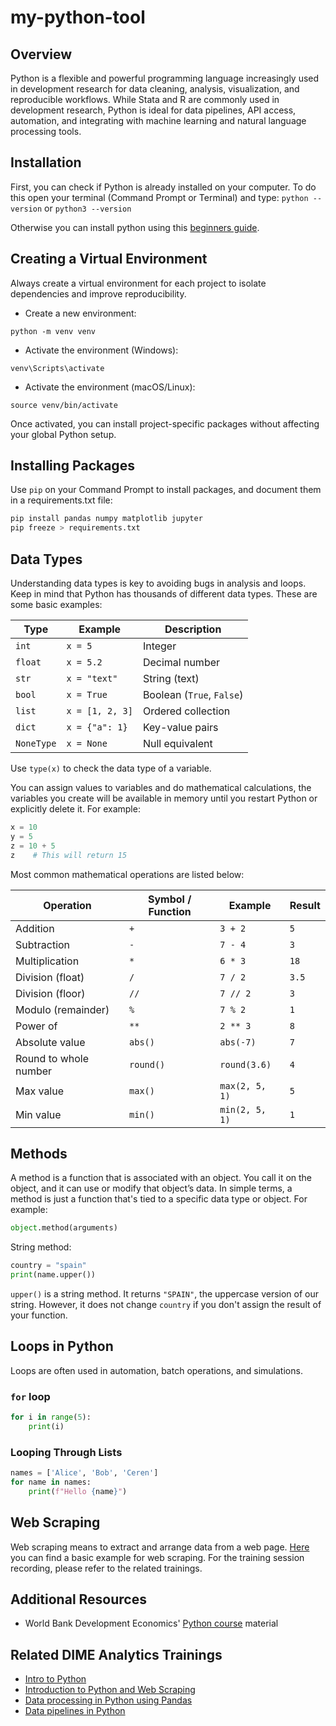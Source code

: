 # my-python-tool
## Overview

Python is a flexible and powerful programming language increasingly used in development research for data cleaning, analysis, visualization, and reproducible workflows. While Stata and R are commonly used in development research, Python is ideal for data pipelines, API access, automation, and integrating with machine learning and natural language processing tools.

## Installation

First, you can check if Python is already installed on your computer. To do this open your terminal (Command Prompt or Terminal) and type:
 <code>python --version</code>
or 
 <code>python3 --version</code>

Otherwise you can install python using this [beginners guide](https://wiki.python.org/moin/BeginnersGuide/Download/).

## Creating a Virtual Environment

Always create a virtual environment for each project to isolate dependencies and improve reproducibility.

* Create a new environment:

<code>python -m venv venv</code>

* Activate the environment (Windows):

<code>venv\Scripts\activate</code>

* Activate the environment (macOS/Linux):

<code>source venv/bin/activate</code>

Once activated, you can install project-specific packages without affecting your global Python setup.


## Installing Packages

Use <code>pip</code> on your Command Prompt to install packages, and document them in a requirements.txt file:

```python
pip install pandas numpy matplotlib jupyter
pip freeze > requirements.txt
```


## Data Types

Understanding data types is key to avoiding bugs in analysis and loops. Keep in mind that Python has thousands of different data types. These are some basic examples:

| Type       | Example         | Description               |
| ---------- | --------------- | ------------------------- |
| `int`      | `x = 5`         | Integer                   |
| `float`    | `x = 5.2`       | Decimal number            |
| `str`      | `x = "text"`    | String (text)             |
| `bool`     | `x = True`      | Boolean (`True`, `False`) |
| `list`     | `x = [1, 2, 3]` | Ordered collection        |
| `dict`     | `x = {"a": 1}`  | Key-value pairs           |
| `NoneType` | `x = None`      | Null equivalent           |

Use `type(x)` to check the data type of a variable.

You can assign values to variables and do mathematical calculations, the variables you create will be available in memory until you restart Python or explicitly delete it.
For example:

```python
x = 10 
y = 5 
z = 10 + 5 
z    # This will return 15
```

Most common mathematical operations are listed below:

| Operation             | Symbol / Function | Example        | Result |
| --------------------- | ----------------- | -------------- | ------ |
| Addition              | `+`               | `3 + 2`        | `5`    |
| Subtraction           | `-`               | `7 - 4`        | `3`    |
| Multiplication        | `*`               | `6 * 3`        | `18`   |
| Division (float)      | `/`               | `7 / 2`        | `3.5`  |
| Division (floor)      | `//`              | `7 // 2`       | `3`    |
| Modulo (remainder)    | `%`               | `7 % 2`        | `1`    |
| Power of              | `**`              | `2 ** 3`       | `8`    |
| Absolute value        | `abs()`           | `abs(-7)`      | `7`    |
| Round to whole number | `round()`         | `round(3.6)`   | `4`    |
| Max value             | `max()`           | `max(2, 5, 1)` | `5`    |
| Min value             | `min()`           | `min(2, 5, 1)` | `1`    |

## Methods 

A method is a function that is associated with an object. You call it on the object, and it can use or modify that object’s data. In simple terms, a method is just a function that's tied to a specific data type or object.
For example:
```python
object.method(arguments)
```
String method:
```python
country = "spain"
print(name.upper())
```
<code>upper()</code> is a string method. It returns <code>"SPAIN"</code>, the uppercase version of our string. However, it does not change <code>country</code> if you don't assign the result of your function. 



## Loops in Python

Loops are often used in automation, batch operations, and simulations.

### <code>for</code> loop
```python
for i in range(5):
    print(i)
```
### Looping Through Lists 
```python
names = ['Alice', 'Bob', 'Ceren']
for name in names:
    print(f"Hello {name}")
```

## Web Scraping 

Web scraping means to extract and arrange data from a web page. [Here](https://github.com/worldbank/dime-python-training/blob/main/I%20-%20Introduction/archive/web%20scraping%20example/Web-scraping%20basic%20example.ipynb) you can find a basic example for web scraping. For the training session recording, please refer to the related trainings. 

## Additional Resources 
* World Bank Development Economics' [Python course](https://github.com/worldbank/dec-python-course) material

## Related DIME Analytics Trainings

* [Intro to Python](https://osf.io/8sgrh/files/osfstorage/5fd2f84c0694b7013af371fd/)
* [Introduction to Python and Web Scraping](https://osf.io/8sgrh/files/osfstorage/6040d32267386c040561d343/)
* [Data processing in Python using Pandas](https://osf.io/yw5vs)
* [Data pipelines in Python](https://osf.io/gt7dm)
